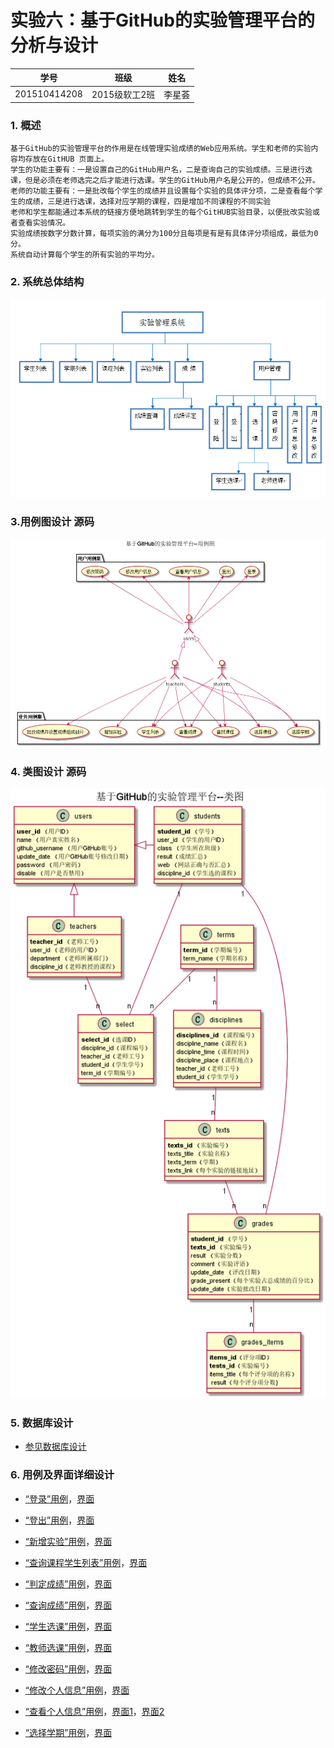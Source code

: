 # 实验六：基于GitHub的实验管理平台的分析与设计

|学号  |      班级      |      姓名      |
|:---------:|:-------------:|:-------------:|
|201510414208   |  2015级软工2班    |  李星荟 |

### 1. 概述

    基于GitHub的实验管理平台的作用是在线管理实验成绩的Web应用系统。学生和老师的实验内容均存放在GitHUB 页面上。
    学生的功能主要有：一是设置自己的GitHub用户名，二是查询自己的实验成绩。三是进行选课，但是必须在老师选完之后才能进行选课。学生的GitHub用户名是公开的，但成绩不公开。
    老师的功能主要有：一是批改每个学生的成绩并且设置每个实验的具体评分项，二是查看每个学生的成绩，三是进行选课，选择对应学期的课程，四是增加不同课程的不同实验
    老师和学生都能通过本系统的链接方便地跳转到学生的每个GitHUB实验目录，以便批改实验或者查看实验情况。
    实验成绩按数字分数计算，每项实验的满分为100分且每项是有是有具体评分项组成，最低为0分。
    系统自动计算每个学生的所有实验的平均分。
    
### 2. 系统总体结构

 ![图片](系统结构图.png)
 
 ### 3.用例图设计 源码
 
  ![图片](overall.png)
  
### 4. 类图设计 源码
  
  ![图片](class.png)
   
   
### 5. 数据库设计

   * [参见数据库设计](数据库设计.md)
   
### 6. 用例及界面详细设计

   * [“登录”用例](用例/登录.md)，[界面](https://ShiningPlant.github.io/is_analysis/test6/ui/index.html)
   
   * [“登出”用例](用例/登出.md)，[界面](https://shiningplant.github.io/is_analysis/test6/ui/teacher1.html)
   
   * [“新增实验”用例](用例/新增实验.md)，[界面](https://shiningplant.github.io/is_analysis/test6/ui/addtest.html)

   * [“查询课程学生列表”用例](用例/查询课程学生列表.md)，[界面](https://shininglant.github.io/is_analysis/test6/ui/学生列表.html)

   * [“判定成绩”用例](用例/判定成绩.md)，[界面](https://shiningplant.github.io/is_analysis/test6/ui/setscore.html)  

   * [“查询成绩”用例](用例/查询成绩.md)，[界面](https://shiningplant.github.io/is_analysis/test6/ui/getscore.html)   

   * [“学生选课”用例](用例/学生选课.md)，[界面](https://shiningplant.github.io/is_analysis/test6/ui/课程列表.html)  
   
   * [“教师选课”用例](用例/教师选课.md)，[界面](https://shiningplant.github.io/is_analysis/test6/ui/teacher1.html) 
   
   * [“修改密码”用例](用例/修改密码.md)，[界面](https://shiningplant.github.io/is_analysis/test6/ui/updatepassword.html) 

   * [“修改个人信息”用例](用例/修改个人信息.md)，[界面](https://shiningplant.github.io/is_analysis/test6/ui/updateuserinfo.html)  
   
   * [“查看个人信息”用例](用例/查看个人信息.md)，[界面1](https://shiningplant.github.io/is_analysis/test6/ui/student_info.html)，[界面2](https://shiningplant.github.io/is_analysis/test6/ui/teacher_info.html)
   
   * [“选择学期”用例](用例/选择学期.md)，[界面](https://shiningplant.github.io/is_analysis/test6/ui/teacher.html)
